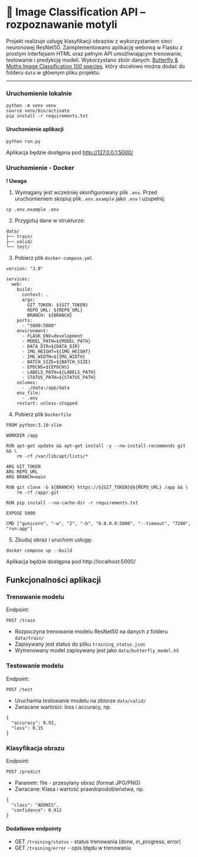 # 🦋 Image Classification API – rozpoznawanie motyli

Projekt realizuje usługę klasyfikacji obrazów z wykorzystaniem sieci neuronowej ResNet50. Zaimplementowano aplikację webową w Flasku z prostym interfejsem HTML oraz pełnym API umożliwiającym trenowanie, testowanie i predykcję modeli.
Wykorzystano zbiór danych: [Butterfly & Moths Image Classification 100 species](https://www.kaggle.com/datasets/gpiosenka/butterfly-images40-species/data), który docelowo można dodać do folderu `data` w głównym pliku projektu.

---
### Uruchomienie lokalnie
```
python -m venv venv
source venv/bin/activate
pip install -r requirements.txt
```

#### Uruchomienie aplikacji
```
python run.py
```

Aplikacja będzie dostępna pod http://127.0.0.1:5000/

### Uruchomienie - Docker

**! Uwaga** 
1. Wymagany jest wcześniej skonfigurowany plik `.env`.
Przed uruchomieniem skopiuj plik `.env.example` jako `.env` i uzupełnij:
```
cp .env.example .env
```
2. Przygotuj dane w strukturze:
```
data/
├── train/
├── valid/
└── test/
```
3. Pobierz plik `docker-compose.yml`
```
version: "3.8"

services:
  web:
    build:
      context: .
      args:
        GIT_TOKEN: ${GIT_TOKEN}
        REPO_URL: ${REPO_URL}
        BRANCH: ${BRANCH}
    ports:
      - "5000:5000"
    environment:
      - FLASK_ENV=development
      - MODEL_PATH=${MODEL_PATH}
      - DATA_DIR=${DATA_DIR}
      - IMG_HEIGHT=${IMG_HEIGHT}
      - IMG_WIDTH=${IMG_WIDTH}
      - BATCH_SIZE=${BATCH_SIZE}
      - EPOCHS=${EPOCHS}
      - LABELS_PATH=${LABELS_PATH}
      - STATUS_PATH=${STATUS_PATH}
    volumes:
      - ./data:/app/data
    env_file:
      - .env
    restart: unless-stopped
```

4. Pobierz plik `Dockerfile`
```
FROM python:3.10-slim

WORKDIR /app

RUN apt-get update && apt-get install -y --no-install-recommends git && \
    rm -rf /var/lib/apt/lists/*

ARG GIT_TOKEN
ARG REPO_URL
ARG BRANCH=main

RUN git clone -b ${BRANCH} https://${GIT_TOKEN}@${REPO_URL} /app && \
    rm -rf /app/.git

RUN pip install --no-cache-dir -r requirements.txt

EXPOSE 5000

CMD ["gunicorn", "-w", "2", "-b", "0.0.0.0:5000", "--timeout", "7200", "run:app"]

```

5. Zbuduj obraz i uruchom usługę:
```
docker compose up --build
```
Aplikacja będzie dostępna pod http://localhost:5000/



## Funkcjonalności aplikacji

### Trenowanie modelu
Endpoint:
```
POST /train
```
- Rozpoczyna trenowanie modelu ResNet50 na danych z folderu `data/train/`
- Zapisywany jest status do pliku `training_status.json`
- Wytrenowany model zapisywany jest jako `data/butterfly_model.h5`

### Testowanie modelu
Endpoint:
```
POST /test
```
- Uruchamia testowanie modelu na zbiorze `data/valid/`
- Zwracane wartości: loss i accuracy, np.
```
{
  "accuracy": 0.92,
  "loss": 0.15
}
```

### Klasyfikacja obrazu
Endpoint:
```
POST /predict
```
- Parametr: file - przesyłany obraz (format JPG/PNG)
- Zwracane: Klasa i wartość prawdopodobieństwa, np. 
```
{
  "class": "ADONIS",
  "confidence": 0.912
}
```

#### Dodatkowe endpointy
- GET `/training/status` - status trenowania (done, in_progress, error)
- GET `/training/error` - opis błędu w trenowaniu